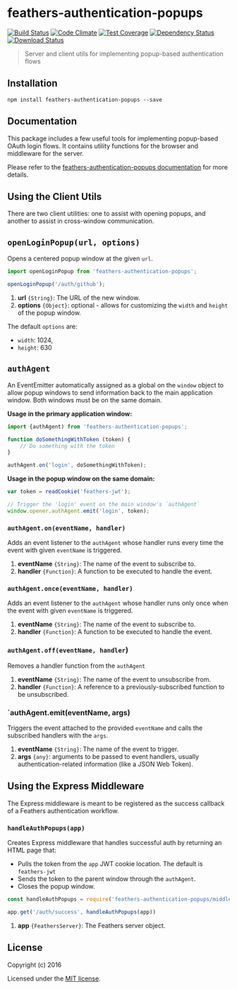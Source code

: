 # feathers-authentication-popups

[![Build Status](https://travis-ci.org/feathersjs/feathers-authentication-popups.png?branch=master)](https://travis-ci.org/feathersjs/feathers-authentication-popups)
[![Code Climate](https://codeclimate.com/github/feathersjs/feathers-authentication-popups/badges/gpa.svg)](https://codeclimate.com/github/feathersjs/feathers-authentication-popups)
[![Test Coverage](https://codeclimate.com/github/feathersjs/feathers-authentication-popups/badges/coverage.svg)](https://codeclimate.com/github/feathersjs/feathers-authentication-popups/coverage)
[![Dependency Status](https://img.shields.io/david/feathersjs/feathers-authentication-popups.svg?style=flat-square)](https://david-dm.org/feathersjs/feathers-authentication-popups)
[![Download Status](https://img.shields.io/npm/dm/feathers-authentication-popups.svg?style=flat-square)](https://www.npmjs.com/package/feathers-authentication-popups)

> Server and client utils for implementing popup-based authentication flows

## Installation

```
npm install feathers-authentication-popups --save
```

## Documentation

This package includes a few useful tools for implementing popup-based OAuth login flows.  It contains utility functions for the browser and middleware for the server.

Please refer to the [feathers-authentication-popups documentation](http://docs.feathersjs.com/) for more details.

## Using the Client Utils
There are two client utilities: one to assist with opening popups, and another to assist in cross-window communication.

## `openLoginPopup(url, options)`
Opens a centered popup window at the given `url`.

```js
import openLoginPopup from 'feathers-authentication-popups';

openLoginPopup('/auth/github');
```

1. **url** `{String}`: The URL of the new window.
2. **options** `{Object}`: optional - allows for customizing the `width` and `height` of the popup window.

The default `options` are:
* `width`: 1024,
* `height`: 630

## `authAgent`

An EventEmitter automatically assigned as a global on the `window` object to allow popup windows to send information back to the main application window.  Both windows must be on the same domain.

**Usage in the primary application window:**

```js
import {authAgent) from 'feathers-authentication-popups';

function doSomethingWithToken (token) {
	// Do something with the token
}

authAgent.on('login', doSomethingWithToken);
```

**Usage in the popup window on the same domain:**
```js
var token = readCookie('feathers-jwt');

// Trigger the 'login' event on the main window's `authAgent`
window.opener.authAgent.emit('login', token);
```

### `authAgent.on(eventName, handler)`

Adds an event listener to the `authAgent` whose handler runs every time the event with given `eventName` is triggered.
1. **eventName** `{String}`: The name of the event to subscribe to.
2. **handler** `{Function}`: A function to be executed to handle the event.

### `authAgent.once(eventName, handler)`

Adds an event listener to the `authAgent` whose handler runs only once when the event with given `eventName` is triggered.
1. **eventName** `{String}`: The name of the event to subscribe to.
2. **handler** `{Function}`: A function to be executed to handle the event.

### `authAgent.off(eventName, handler`)

Removes a handler function from the `authAgent`
1. **eventName** `{String}`: The name of the event to unsubscribe from.
2. **handler** `{Function}`: A reference to a previously-subscribed function to be unsubscribed.

### `authAgent.emit(eventName, args)

Triggers the event attached to the provided `eventName` and calls the subscribed handlers with the `args`.
1. **eventName** `{String}`: The name of the event to trigger.
2. **args** `{any}`: arguments to be passed to event handlers, usually authentication-related information (like a JSON Web Token).

## Using the Express Middleware

The Express middleware is meant to be registered as the success callback of a Feathers authentication workflow.

### `handleAuthPopups(app)`

Creates Express middleware that handles successful auth by returning an HTML page that:
* Pulls the token from the `app` JWT cookie location. The default is `feathers-jwt`
* Sends the token to the parent window through the `authAgent`.
* Closes the popup window.

```js
const handleAuthPopups = require('feathers-authentication-popups/middleware');

app.get('/auth/success', handleAuthPopups(app))
```

1. **app** `{FeathersServer}`: The Feathers server object.


## License

Copyright (c) 2016

Licensed under the [MIT license](LICENSE).
